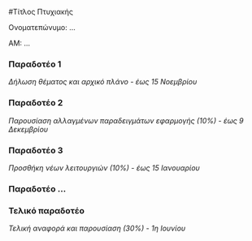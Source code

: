 #Τίτλος Πτυχιακής

Ονοματεπώνυμο: ...

ΑΜ: ...


### Παραδοτέο 1
*Δήλωση θέματος και αρχικό πλάνο - έως 15 Νοεμβρίου*



### Παραδοτέο 2
*Παρουσίαση αλλαγμένων παραδειγμάτων εφαρμογής (10%) - έως 9 Δεκεμβρίου*



### Παραδοτέο 3
*Προσθήκη νέων λειτουργιών (10%) - έως 15 Ιανουαρίου*


### Παραδοτέο ...


### Τελικό παραδοτέο
*Τελική αναφορά και παρουσίαση (30%) - 1η Ιουνίου*

